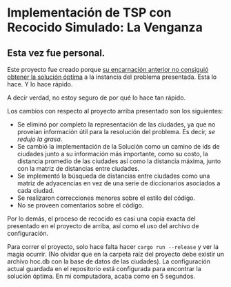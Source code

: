# Implementación de TSP con Recocido Simulado: La Venganza
## Esta vez fue personal.

Este proyecto fue creado porque [su encarnación anterior no consiguió obtener la solución óptima](https://github.com/dixego/simulated_annealing)
a la instancia del problema presentada. Esta lo hace. Y lo hace rápido.

A decir verdad, no estoy seguro de por qué lo hace tan rápido.

Los cambios con respecto al proyecto arriba presentado son los siguientes:

* Se eliminó por completo la representación de las ciudades, ya que no proveían información útil para la resolución del problema. Es decir, *se redujo la grasa*.
* Se cambió la implementación de la Solución como un camino de ids de ciudades junto a su información más importante, como su costo,
la distancia promedio de las ciudades así como la distancia máxima, junto con la matriz de distancias entre ciudades.
* Se implementó la búsqueda de distancias entre ciudades como una matriz de adyacencias en vez de una serie de diccionarios asociados a cada ciudad.
* Se realizaron correcciones menores sobre el estilo del código.
* No se proveen comentarios sobre el código.

Por lo demás, el proceso de recocido es casi una copia exacta del presentado en el proyecto de arriba, así como el uso del archivo de configuración.

Para correr el proyecto, solo hace falta hacer `cargo run --release` y ver la magia ocurrir. (No olvidar que en la carpeta raíz del proyecto debe existir
un archivo hoc.db con la base de datos de las ciudades).
La configuración actual guardada en el repositorio está configurada para encontrar la solución óptima. En mi computadora, acaba como en 5 segundos.
